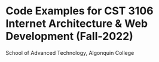 # Code Examples for CST 3106 Internet Architecture & Web Development (Fall-2022)

School of Advanced Technology, Algonquin College
